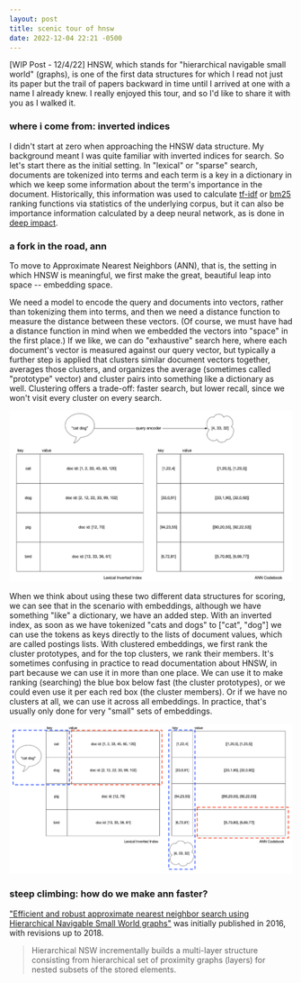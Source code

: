 ```yaml
---
layout: post
title: scenic tour of hnsw
date: 2022-12-04 22:21 -0500
---
```


[WIP Post - 12/4/22] HNSW, which stands for "hierarchical navigable small
world" (graphs), is one of the first data structures for which I read not
just its paper but the trail of papers backward in time until I arrived at
one with a name I already knew. I really enjoyed this tour, and so I'd
like to share it with you as I walked it.

### where i come from: inverted indices

I didn't start at zero when approaching the HNSW data structure. My
background meant I was quite familiar with inverted indices for search. So
let's start there as the initial setting. In "lexical" or "sparse" search,
documents are tokenized into terms and each term is a key in a dictionary
in which we keep some information about the term's importance in the
document. Historically, this information was used to calculate
[tf-idf](https://en.wikipedia.org/wiki/Tf%E2%80%93idf) or
[bm25](https://en.wikipedia.org/wiki/Okapi_BM25) ranking functions via
statistics of the underlying corpus, but it can also be importance
information calculated by a deep neural network, as is done in [deep
impact](https://arxiv.org/abs/2104.12016).

### a fork in the road, ann

To move to Approximate Nearest Neighbors (ANN), that is, the setting in
which HNSW is meaningful, we first make the great, beautiful leap into
space -- embedding space.

We need a model to encode the query and documents into vectors, rather
than tokenizing them into terms, and then we need a distance function to
measure the distance between these vectors. (Of course, we must have had
a distance function in mind when we embedded the vectors into "space" in
the first place.) If we like, we can do "exhaustive" search here, where
each document's vector is measured against our query vector, but typically
a further step is applied that clusters similar document vectors together,
averages those clusters, and organizes the average (sometimes called
"prototype" vector) and cluster pairs into something like a dictionary as
well. Clustering offers a trade-off: faster search, but lower recall,
since we won't visit every cluster on every search.

![](/images/lex-ann.png)

When we think about using these two different data structures for scoring,
we can see that in the scenario with embeddings, although we have
something "like" a dictionary, we have an added step. With an inverted
index, as soon as we have tokenized "cats and dogs" to ["cat", "dog"] we
can use the tokens as keys directly to the lists of document values, which
are called postings lists. With clustered embeddings, we first rank the
cluster prototypes, and for the top clusters, we rank their members. It's
sometimes confusing in practice to read documentation about HNSW, in part
because we can use it in more than one place. We can use it to make
ranking (searching) the blue box below fast (the cluster prototypes), or
we could even use it per each red box (the cluster members). Or if we have
no clusters at all, we can use it across all embeddings. In practice,
that's usually only done for very "small" sets of embeddings.

![](/images/lex-ann-2.png)


### steep climbing: how do we make ann faster?


["Efficient and robust approximate nearest neighbor search using
Hierarchical Navigable Small World
graphs"](https://arxiv.org/abs/1603.09320) was initially published in
2016, with revisions up to 2018.

> Hierarchical NSW incrementally builds a multi-layer structure consisting from hierarchical set of proximity graphs
(layers) for nested subsets of the stored elements.
